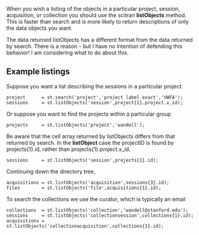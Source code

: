 When you wish a listing of the objects in a particular project, session, acquisition, or collection you should use the scitran **listObjects** method.  This is faster than search and is more likely to return descriptions of only the data objects you want.

The data returned listObjects has a different format from the data returned by search.  There is a reason - but I have no intention of defending this behavior!  I am considering what to do about this.

## Example listings

Suppose you want a list describing the sessions in a particular project.
```
project      = st.search('project','project label exact','VWFA');
sessions     = st.listObjects('session',project{1}.project.x_id);
```
Or suppose you want to find the projects within a particular group

    projects     = st.listObjects('project','wandell');

Be aware that the cell array returned by listObjects differs from that returned by search.  In the **listObject** case the projectID is found by projects{1}.id, rather than projects{1}.project.x_id.

    sessions     = st.listObjects('session',projects{1}.id);

Continuing down the directory tree, 

    acquisitions = st.listObjects('acquisition',sessions{3}.id); 
    files        = st.listObjects('file',acquisitions{1}.id); 

To search the collections we use the curator, which is typically an email

    collections  = st.listObjects('collection','wandell@stanford.edu');
    sessions     = st.listObjects('collectionsession',collections{1}.id);
    acquisitions = st.listObjects('collectionacquisition',collections{1}.id); 


